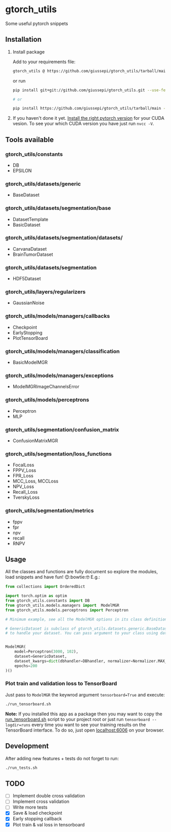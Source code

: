 # gtorch_utils

Some useful pytorch snippets

## Installation

1. Install package

	Add to your requirements file:

	``` bash
	gtorch_utils @ https://github.com/giussepi/gtorch_utils/tarball/main
	```

	or run

	``` bash
	pip install git+git://github.com/giussepi/gtorch_utils.git --use-feature=2020-resolver --no-cache-dir

	# or

	pip install https://github.com/giussepi/gtorch_utils/tarball/main --use-feature=2020-resolver --no-cache-dir
	```

2. If you haven't done it yet. [Install the right pytorch version](https://pytorch.org/) for your CUDA vesion. To see your which CUDA version you have just run `nvcc -V`.

## Tools available
### gtorch_utils/constants
- DB
- EPSILON

### gtorch_utils/datasets/generic
- BaseDataset

### gtorch_utils/datasets/segmentation/base
- DatasetTemplate
- BasicDataset

### gtorch_utils/datasets/segmentation/datasets/
- CarvanaDataset
- BrainTumorDataset

### gtorch_utils/datasets/segmentation
- HDF5Dataset

### gtorch_utils/layers/regularizers
- GaussianNoise

### gtorch_utils/models/managers/callbacks
- Checkpoint
- EarlyStopping
- PlotTensorBoard

### gtorch_utils/models/managers/classification
- BasicModelMGR

### gtorch_utils/models/managers/exceptions
- ModelMGRImageChannelsError

### gtorch_utils/models/perceptrons
- Perceptron
- MLP

### gtorch_utils/segmentation/confusion_matrix
- ConfusionMatrixMGR

### gtorch_utils/segmentation/loss_functions
- FocalLoss
- FPPV_Loss
- FPR_Loss
- MCC_Loss, MCCLoss
- NPV_Loss
- Recall_Loss
- TverskyLoss

### gtorch_utils/segmentation/metrics
- fppv
- fpr
- npv
- recall
- RNPV

## Usage

All the classes and functions are fully document so explore the modules, load snippets and have fun! :blush::bowtie::nerd_face: E.g.:

```python
from collections import OrderedDict

import torch.optim as optim
from gtorch_utils.constants import DB
from gtorch_utils.models.managers import  ModelMGR
from gtorch_utils.models.perceptrons import Perceptron

# Minimum example, see all the ModelMGR options in its class definition at gtorch_utils/models/managers.py.

# GenericDataset is subclass of gtorch_utils.datasets.generic.BaseDataset that you must implement
# to handle your dataset. You can pass argument to your class using dataset_kwargs


ModelMGR(
    model=Perceptron(3000, 102),
    dataset=GenericDataset,
    dataset_kwargs=dict(dbhandler=DBhandler, normalizer=Normalizer.MAX_NORM, val_size=.1),
    epochs=200
)()
```

### Plot train and validation loss to TensorBoard

Just pass to `ModelMGR` the keywrod argument `tensorboard=True` and execute:

```bash
./run_tensorboard.sh
```

**Note:** If you installed this app as a package then you may want to copy the [run_tensorboard.sh](https://github.com/giussepi/gtorch_utils/blob/main/run_tensorboard.sh) script to your project root or just run `tensorboard --logdir=runs` every time you want to see your training results on the TensorBoard interface. To do so, just open [localhost:6006](http://localhost:6006/) on your browser.


## Development

After adding new features + tests do not forget to run:

``` bash
./run_tests.sh
```

## TODO

- [ ] Implement double cross validation
- [ ] Implement cross validation
- [ ] Write more tests
- [x] Save & load checkpoint
- [x] Early stopping callback
- [x] Plot train & val loss in tensorboard
